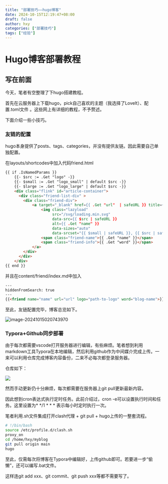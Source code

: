 ```yaml
---
title: "部署技巧——hugo博客"
date: 2024-10-15T12:19:47+08:00
draft: false
author: hxy
categories: ["部署技巧"]
tags: ["经验"]
---
```


# Hugo博客部署教程

## 写在前面

今天，笔者有空整理了下hugo搭建教程。

首先在云服务器上下载hugo，pick自己喜欢的主题（我选择了Lovelt）、配置.toml文件 。这些网上有详细的教程，不予赘述。

下面介绍一些小技巧。

### 友链的配置

hugo本身提供了posts、tags、categories，并没有提供友链。因此需要自己单独配置。

在layouts/shortcodes中加入代码friend.html

```html
{{ if .IsNamedParams }}
    {{- $src := .Get "logo" -}}
    {{- $small := .Get "logo_small" | default $src -}}
    {{- $large := .Get "logo_large" | default $src -}}
    <div class="flink" id="article-container">
      <div class="friend-list-div" >
        <div class="friend-div">
            <a target="_blank" href={{ .Get "url"  | safeURL }} title={{ .Get "name" }} >
                <img class="lazyload"
                     src="/svg/loading.min.svg"
                     data-src={{ $src | safeURL }}
                     alt={{ .Get "name" }}
                     data-sizes="auto"
                     data-srcset="{{ $small | safeURL }}, {{ $src | safeURL }} 1.5x, {{ $large | safeURL }} 2x" />
                <span class="friend-name">{{ .Get "name" }}</span>
                <span class="friend-info">{{ .Get "word" }}</span>
            </a>
        </div>
      </div>
    </div>
{{ end }}
```

并且在content/friend/index.md中加入

```html
---
hiddenFromSearch: true
---
{{<friend name="name" url="url" logo="path-to-logo" word="blog-name">}}
```

至此，友链配置完毕，博客总览如下。

![image-20241015020743970](/image/static/image-20241015020743970.png)

### Typora+Github同步部署

由于每次都需要vscode打开服务器进行编辑，有些麻烦。笔者想到利用markdown工具Typora在本地编辑，然后利用github作为中间媒介完成上传。一来可以利用仓库完成博客内容备份，二来不必每次都登录服务器。

仓库如下：

![](https://image.familystudy.cn/image/generic/image-20241015015634271.png)

然而手动更新仍十分麻烦，每次都需要在服务器上git pull更新最新内容。

因此想到cron表达式执行定时任务。此前介绍过，cron -e可以设置执行时间和任务。这里设置为* */1 * * * 表示每小时定时执行一次。

笔者利用.sh文件集成打开clash代理 + git pull + hugo上传的一整套流程。

```sh
# !/bin/bash
source /etc/profile.d/clash.sh
proxy_on
cd /home/hxy/myblog
git pull origin main
hugo
```

至此，仅需每次将博客在Typora中编辑好，上传github即可。若要进一步“偷懒”，还可以编写.bat文件。

这样连git add xxx、git commit、git push xxx等都不需要写了。
